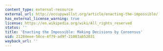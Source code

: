 ```yaml
---
content_type: external-resource
external_url: http://occupywallst.org/article/enacting-the-impossible/
has_external_license_warning: true
license: https://en.wikipedia.org/wiki/All_rights_reserved
status: ''
title: 'Enacting the Impossible: Making Decisions by Consensus'
uid: 21284eee-50ce-4f79-ad9f-21083ab52031
wayback_url: ''
---
```

